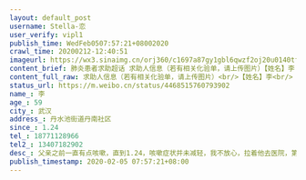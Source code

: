 ```yaml
---
layout: default_post
username: Stella-恋
user_verify: vipl1
publish_time: WedFeb0507:57:21+08002020
crawl_time: 20200212-12:40:51
imageurl: https://wx3.sinaimg.cn/orj360/c1697a87gy1gbl6qwzf2oj20u0140tfe.jpg,https://wx3.sinaimg.cn/orj360/c1697a87gy1gbl6qxg911j21400u0wro.jpg,https://wx2.sinaimg.cn/orj360/c1697a87gy1gbl6qxvpq8j20u0140n41.jpg,https://wx2.sinaimg.cn/orj360/c1697a87gy1gbl6qwjdrzj21400u07ig.jpg,https://wx1.sinaimg.cn/orj360/c1697a87gy1gbl6qyi0o4j20u0140tem.jpg,https://wx1.sinaimg.cn/orj360/c1697a87gy1gbl6qz68lqj20u014045i.jpg
content_brief: 肺炎患者求助超话 求助人信息（若有相关化验单，请上传图片）【姓名】李【年龄】59【所在城市】武汉【所在小区、社区】丹水池街道 丹南社区【患病时间】1.24【联系方式】18771128966【其他紧急联系人】13407182902【病情描述】 父亲之前一直有点咳嗽，直到1.24，咳嗽症状并未减轻，我不放 ...全文
content_full_raw: 求助人信息（若有相关化验单，请上传图片）<br/>【姓名】李<br/>【年龄】59<br/>【所在城市】武汉<br/>【所在小区、社区】丹水池街道丹南社区<br/>【患病时间】1.24<br/>【联系方式】18771128966<br/>【其他紧急联系人】13407182902<br/>【病情描述】父亲之前一直有点咳嗽，直到1.24，咳嗽症状并未减轻，我不放心，拉着他去医院，第一次我们去的是武汉市解放军一六一医院（并非病毒性肺炎检查的定点医院），当时挂的急诊号，看诊完以后，拍了肺部CT，做了血常规检查，量烧也并未发热，医生看完片子，让我们去感染科看看，刚过去，护士就说怎么会来这边，我说急诊医生让过来的，电子病历也转给他们了，叫父亲进去了一下，没多久出来了，让去发热门诊，我说父亲不发烧啊，他们还是建议我过去看看再说，发热门诊排队半小时之后，医生没说什么，只是开了药（止咳化痰的），父亲不太放心，又回到急诊处询问，医生说看片子目前不太能确定，先吃药看看，父亲想快点好，所以自己要求打针，医生就开了三天针，让三天后复查结果，当天打了第一针，回家并未显示异常，三天之后，也就是1.26日，陪父亲打完最后一针，又去找了医生，再次拍了肺部CT和血常规，这次显示从1.24日的右肺尖肺炎到双肺感染性病变，建议我们到定点医院去看，和父亲辗转到了汉口医院，排队挂号，量体温36.5度，直到父亲一个人进去，我在外面等，毕竟病号太多，我就没陪进去，父亲出来后，只是说医生看了我们在一六一医院拍的片子，就开了药让回家去吃，过两天再来复查<br/>直到1.27号，父亲睡了好久，下午才起床，我说给他量个烧，一测体温38.5度，赶紧让哥陪他去了医院，具体情况我就不太清楚，回来很晚，就说打针打了好久，也没仔细询问，让休息了。1.28下午，父亲还有低烧，他们又去了医院，这次基本是确定了，只不过医生说让回家隔离，哥让开确诊，医生却不开，也等不到试剂检测，只是打针，开了药（阿莫西林和奥司他韦）便回家了，就这样在家隔离，家里就两间房，新房还未交付，哥哥让我和妈妈跟他们隔开，毕竟他也有咳嗽症状，反正隔离过程很艰难，就这样，家里四口人做什么都带着口罩，中间哥哥父亲他们还去过一次医院，开药什么的，让我和妈妈也吃一些预防的药（什么阿奇霉素、莫西沙星、莲花清瘟）反正喝药跟喝水一样，现在每天哥哥都跟父亲测体温，都还算正常没烧，食欲不算太好，但也比前两天好一些了，还是会有些咳嗽，还要继续观察看看，过了这段时间，还要去医院最后看看这段时间居家隔离的效果，总之医院是一床难求的，确诊也难，每天看新闻，着实有些担惊害怕，但又不想把这些负面情绪传递给家人，隔离的日子很难熬，不知道还要多久，才能结束这段漫长的日子，希望未来家人朋友都要好好的！💗<br/>我是1.29日凌晨在个人微博简单说明了情况的，当时不知道有这个超话，现在重新编辑发到这里，希望能得到帮助，也希望超话里有类似经历的伙伴都能度过这个难关，虽然对我们来说很艰难，还是要怀抱希望坚持✊
status_url: https://m.weibo.cn/status/4468515760793902
name_: 李
age_: 59
city_: 武汉
address_: 丹水池街道丹南社区
since_: 1.24
tel_: 18771128966
tel2_: 13407182902
desc_: 父亲之前一直有点咳嗽，直到1.24，咳嗽症状并未减轻，我不放心，拉着他去医院，第一次我们去的是武汉市解放军一六一医院（并非病毒性肺炎检查的定点医院），当时挂的急诊号，看诊完以后，拍了肺部CT，做了血常规检查，量烧也并未发热，医生看完片子，让我们去感染科看看，刚过去，护士就说怎么会来这边，我说急诊医生让过来的，电子病历也转给他们了，叫父亲进去了一下，没多久出来了，让去发热门诊，我说父亲不发烧啊，他们还是建议我过去看看再说，发热门诊排队半小时之后，医生没说什么，只是开了药（止咳化痰的），父亲不太放心，又回到急诊处询问，医生说看片子目前不太能确定，先吃药看看，父亲想快点好，所以自己要求打针，医生就开了三天针，让三天后复查结果，当天打了第一针，回家并未显示异常，三天之后，也就是1.26日，陪父亲打完最后一针，又去找了医生，再次拍了肺部CT和血常规，这次显示从1.24日的右肺尖肺炎到双肺感染性病变，建议我们到定点医院去看，和父亲辗转到了汉口医院，排队挂号，量体温36.5度，直到父亲一个人进去，我在外面等，毕竟病号太多，我就没陪进去，父亲出来后，只是说医生看了我们在一六一医院拍的片子，就开了药让回家去吃，过两天再来复查直到1.27号，父亲睡了好久，下午才起床，我说给他量个烧，一测体温38.5度，赶紧让哥陪他去了医院，具体情况我就不太清楚，回来很晚，就说打针打了好久，也没仔细询问，让休息了。1.28下午，父亲还有低烧，他们又去了医院，这次基本是确定了，只不过医生说让回家隔离，哥让开确诊，医生却不开，也等不到试剂检测，只是打针，开了药（阿莫西林和奥司他韦）便回家了，就这样在家隔离，家里就两间房，新房还未交付，哥哥让我和妈妈跟他们隔开，毕竟他也有咳嗽症状，反正隔离过程很艰难，就这样，家里四口人做什么都带着口罩，中间哥哥父亲他们还去过一次医院，开药什么的，让我和妈妈也吃一些预防的药（什么阿奇霉素、莫西沙星、莲花清瘟）反正喝药跟喝水一样，现在每天哥哥都跟父亲测体温，都还算正常没烧，食欲不算太好，但也比前两天好一些了，还是会有些咳嗽，还要继续观察看看，过了这段时间，还要去医院最后看看这段时间居家隔离的效果，总之医院是一床难求的，确诊也难，每天看新闻，着实有些担惊害怕，但又不想把这些负面情绪传递给家人，隔离的日子很难熬，不知道还要多久，才能结束这段漫长的日子，希望未来家人朋友都要好好的！💗我是1.29日凌晨在个人微博简单说明了情况的，当时不知道有这个超话，现在重新编辑发到这里，希望能得到帮助，也希望超话里有类似经历的伙伴都能度过这个难关，虽然对我们来说很艰难，还是要怀抱希望坚持✊
publish_timestamp: 2020-02-05 07:57:21+08:00
---
```

